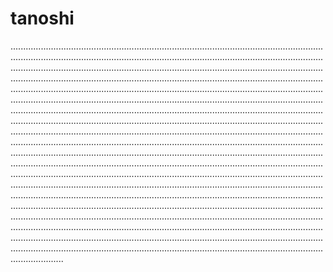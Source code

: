 # tanoshi

.....................................................................................................................................................................................................................................................................................................................................................................................................................................................................................................................................................................................................................................................................................................................................................................................................................................................................................................................................................................................................................................................................................................................................................................................................................................................................................................................................................................................................................................................................................................................................................................................................................................................................................................................................................................................................................................................................................................................................................................................................................................................................................................................................................................................................................................................................................................................................................................................................................................................................................................................................................................................................